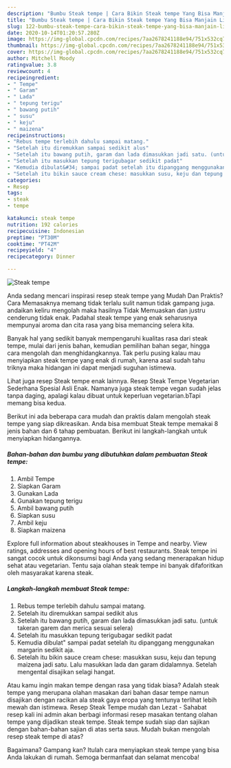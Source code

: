 ```yaml
---
description: "Bumbu Steak tempe | Cara Bikin Steak tempe Yang Bisa Manjain Lidah"
title: "Bumbu Steak tempe | Cara Bikin Steak tempe Yang Bisa Manjain Lidah"
slug: 122-bumbu-steak-tempe-cara-bikin-steak-tempe-yang-bisa-manjain-lidah
date: 2020-10-14T01:20:57.280Z
image: https://img-global.cpcdn.com/recipes/7aa2678241188e94/751x532cq70/steak-tempe-foto-resep-utama.jpg
thumbnail: https://img-global.cpcdn.com/recipes/7aa2678241188e94/751x532cq70/steak-tempe-foto-resep-utama.jpg
cover: https://img-global.cpcdn.com/recipes/7aa2678241188e94/751x532cq70/steak-tempe-foto-resep-utama.jpg
author: Mitchell Moody
ratingvalue: 3.8
reviewcount: 4
recipeingredient:
- " Tempe"
- " Garam"
- " Lada"
- " tepung terigu"
- " bawang putih"
- " susu"
- " keju"
- " maizena"
recipeinstructions:
- "Rebus tempe terlebih dahulu sampai matang."
- "Setelah itu diremukkan sampai sedikit alus"
- "Setelah itu bawang putih, garam dan lada dimasukkan jadi satu. (untuk takeran garem dan merica sesuai selera)"
- "Setelah itu masukkan tepung terigubagar sedikit padat"
- "Kemudia dibulat&#34; sampai padat setelah itu dipanggang menggunakan margarin sedikit aja."
- "Setelah itu bikin sauce cream chese: masukkan susu, keju dan tepung maizena jadi satu. Lalu masukkan lada dan garam didalamnya. Setelah mengental disajikan selagi hangat."
categories:
- Resep
tags:
- steak
- tempe

katakunci: steak tempe 
nutrition: 192 calories
recipecuisine: Indonesian
preptime: "PT30M"
cooktime: "PT42M"
recipeyield: "4"
recipecategory: Dinner

---
```



![Steak tempe](https://img-global.cpcdn.com/recipes/7aa2678241188e94/751x532cq70/steak-tempe-foto-resep-utama.jpg)

Anda sedang mencari inspirasi resep steak tempe yang Mudah Dan Praktis? Cara Memasaknya memang tidak terlalu sulit namun tidak gampang juga. andaikan keliru mengolah maka hasilnya Tidak Memuaskan dan justru cenderung tidak enak. Padahal steak tempe yang enak seharusnya mempunyai aroma dan cita rasa yang bisa memancing selera kita.

Banyak hal yang sedikit banyak mempengaruhi kualitas rasa dari steak tempe, mulai dari jenis bahan, kemudian pemilihan bahan segar, hingga cara mengolah dan menghidangkannya. Tak perlu pusing kalau mau menyiapkan steak tempe yang enak di rumah, karena asal sudah tahu triknya maka hidangan ini dapat menjadi suguhan istimewa.

Lihat juga resep Steak tempe enak lainnya. Resep Steak Tempe Vegetarian Sederhana Spesial Asli Enak. Namanya juga steak tempe vegan sudah jelas tanpa daging, apalagi kalau dibuat untuk keperluan vegetarian.bTapi memang bisa kedua.


Berikut ini ada beberapa cara mudah dan praktis dalam mengolah steak tempe yang siap dikreasikan. Anda bisa membuat Steak tempe memakai 8 jenis bahan dan 6 tahap pembuatan. Berikut ini langkah-langkah untuk menyiapkan hidangannya.

<!--inarticleads1-->

##### Bahan-bahan dan bumbu yang dibutuhkan dalam pembuatan Steak tempe:

1. Ambil  Tempe
1. Siapkan  Garam
1. Gunakan  Lada
1. Gunakan  tepung terigu
1. Ambil  bawang putih
1. Siapkan  susu
1. Ambil  keju
1. Siapkan  maizena


Explore full information about steakhouses in Tempe and nearby. View ratings, addresses and opening hours of best restaurants. Steak tempe ini sangat cocok untuk dikonsumsi bagi Anda yang sedang menerapakan hidup sehat atau vegetarian. Tentu saja olahan steak tempe ini banyak difaforitkan oleh masyarakat karena steak. 

<!--inarticleads2-->

##### Langkah-langkah membuat Steak tempe:

1. Rebus tempe terlebih dahulu sampai matang.
1. Setelah itu diremukkan sampai sedikit alus
1. Setelah itu bawang putih, garam dan lada dimasukkan jadi satu. (untuk takeran garem dan merica sesuai selera)
1. Setelah itu masukkan tepung terigubagar sedikit padat
1. Kemudia dibulat&#34; sampai padat setelah itu dipanggang menggunakan margarin sedikit aja.
1. Setelah itu bikin sauce cream chese: masukkan susu, keju dan tepung maizena jadi satu. Lalu masukkan lada dan garam didalamnya. Setelah mengental disajikan selagi hangat.


Atau kamu ingin makan tempe dengan rasa yang tidak biasa? Adalah steak tempe yang merupana olahan masakan dari bahan dasar tempe namun disajikan dengan racikan ala steak gaya eropa yang tentunya terlihat lebih mewah dan istimewa. Resep Steak Tempe mudah dan Lezat - Sahabat resep kali ini admin akan berbagi informasi resep masakan tentang olahan tempe yang dijadikan steak tempe. Steak tempe sudah siap dan sajikan dengan bahan-bahan sajian di atas serta saus. Mudah bukan mengolah resep steak tempe di atas? 

Bagaimana? Gampang kan? Itulah cara menyiapkan steak tempe yang bisa Anda lakukan di rumah. Semoga bermanfaat dan selamat mencoba!
